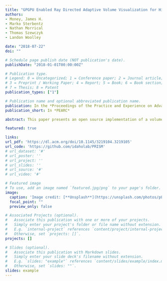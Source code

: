 ```yaml
---
title: "GPGPU Enabled Ray Directed Adaptive Volume Visualization for High Density Scans"
authors:
- Money, James H. 
- Marko Sterbentz
- Nathan Morrical
- Thomas Szewczyk
- Landon Woolley

date: "2018-07-22"
doi: ""

# Schedule page publish date (NOT publication's date).
publishDate: "2018-01-01T00:00:00Z"

# Publication type.
# Legend: 0 = Uncategorized; 1 = Conference paper; 2 = Journal article;
# 3 = Preprint / Working Paper; 4 = Report; 5 = Book; 6 = Book section;
# 7 = Thesis; 8 = Patent
publication_types: ["1"]

# Publication name and optional abbreviated publication name.
publication: In the *Proceedings of the Practice and Experience on Advanced Research Computing*
publication_short: In *PEARC*

abstract: This paper presents an open source implementation of a volume visualizer capable of rendering large scale simulated and tomographic volume datasets on everyday commodity hardware. The ability to visualize this data enables a wide range of analysis in many scientific disciplines, such as medicine, biology, engineering, and physics. The implementation presented takes advantage of a hierarchical space filling curve to efficiently query only a subset of the data required for accurate visualization. A major advantage of this implementation is that it is open source, and works on a wide range of visualization devices by using the Unity game engine, a cross platform engine capable of targeting over 25 platforms. This work's unique contribution is utilizing a space filling curve for multiple bricks in the volume to permit adaptive streaming at different resolutions.

featured: true

links:
url_pdf: 'https://dl.acm.org/doi/10.1145/3219104.3219105'
url_code: 'https://github.com/idaholab/PRISM'
# url_dataset: '#'
# url_poster: ''
# url_project: ''
# url_slides: ''
# url_source: '#'
# url_video: '#'

# Featured image
# To use, add an image named `featured.jpg/png` to your page's folder.
image:
  caption: 'Image credit: [**Unsplash**](https://unsplash.com/photos/pLCdAaMFLTE)'
  focal_point: ""
  preview_only: false

# Associated Projects (optional).
#   Associate this publication with one or more of your projects.
#   Simply enter your project's folder or file name without extension.
#   E.g. `internal-project` references `content/project/internal-project/index.md`.
#   Otherwise, set `projects: []`.
projects: []

# Slides (optional).
#   Associate this publication with Markdown slides.
#   Simply enter your slide deck's filename without extension.
#   E.g. `slides: "example"` references `content/slides/example/index.md`.
#   Otherwise, set `slides: ""`.
slides: example
---
```

